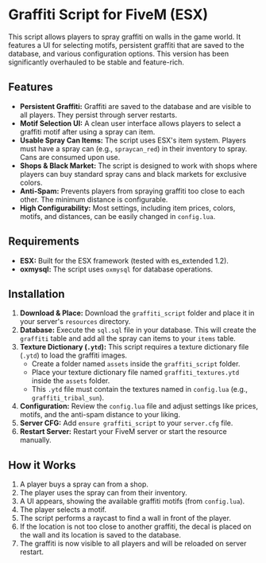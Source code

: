 # Graffiti Script for FiveM (ESX)

This script allows players to spray graffiti on walls in the game world. It features a UI for selecting motifs, persistent graffiti that are saved to the database, and various configuration options. This version has been significantly overhauled to be stable and feature-rich.

## Features

- **Persistent Graffiti:** Graffiti are saved to the database and are visible to all players. They persist through server restarts.
- **Motif Selection UI:** A clean user interface allows players to select a graffiti motif after using a spray can item.
- **Usable Spray Can Items:** The script uses ESX's item system. Players must have a spray can (e.g., `spraycan_red`) in their inventory to spray. Cans are consumed upon use.
- **Shops & Black Market:** The script is designed to work with shops where players can buy standard spray cans and black markets for exclusive colors.
- **Anti-Spam:** Prevents players from spraying graffiti too close to each other. The minimum distance is configurable.
- **High Configurability:** Most settings, including item prices, colors, motifs, and distances, can be easily changed in `config.lua`.

## Requirements

- **ESX:** Built for the ESX framework (tested with es_extended 1.2).
- **oxmysql:** The script uses `oxmysql` for database operations.

## Installation

1.  **Download & Place:** Download the `graffiti_script` folder and place it in your server's `resources` directory.
2.  **Database:** Execute the `sql.sql` file in your database. This will create the `graffiti` table and add all the spray can items to your `items` table.
3.  **Texture Dictionary (`.ytd`):** This script requires a texture dictionary file (`.ytd`) to load the graffiti images.
    - Create a folder named `assets` inside the `graffiti_script` folder.
    - Place your texture dictionary file named `graffiti_textures.ytd` inside the `assets` folder.
    - This `.ytd` file must contain the textures named in `config.lua` (e.g., `graffiti_tribal_sun`).
4.  **Configuration:** Review the `config.lua` file and adjust settings like prices, motifs, and the anti-spam distance to your liking.
5.  **Server CFG:** Add `ensure graffiti_script` to your `server.cfg` file.
6.  **Restart Server:** Restart your FiveM server or start the resource manually.

## How it Works

1.  A player buys a spray can from a shop.
2.  The player uses the spray can from their inventory.
3.  A UI appears, showing the available graffiti motifs (from `config.lua`).
4.  The player selects a motif.
5.  The script performs a raycast to find a wall in front of the player.
6.  If the location is not too close to another graffiti, the decal is placed on the wall and its location is saved to the database.
7.  The graffiti is now visible to all players and will be reloaded on server restart.
